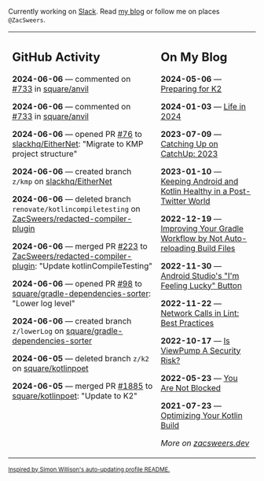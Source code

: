 Currently working on [Slack](https://slack.com/). Read [my blog](https://zacsweers.dev/) or follow me on places `@ZacSweers`.

<table><tr><td valign="top" width="60%">

## GitHub Activity
<!-- githubActivity starts -->
**2024-06-06** — commented on [#733](https://github.com/square/anvil/issues/733#issuecomment-2153018543) in [square/anvil](https://github.com/square/anvil)

**2024-06-06** — commented on [#733](https://github.com/square/anvil/issues/733#issuecomment-2152992819) in [square/anvil](https://github.com/square/anvil)

**2024-06-06** — opened PR [#76](https://github.com/slackhq/EitherNet/pull/76) to [slackhq/EitherNet](https://github.com/slackhq/EitherNet): "Migrate to KMP project structure"

**2024-06-06** — created branch `z/kmp` on [slackhq/EitherNet](https://github.com/slackhq/EitherNet)

**2024-06-06** — deleted branch `renovate/kotlincompiletesting` on [ZacSweers/redacted-compiler-plugin](https://github.com/ZacSweers/redacted-compiler-plugin)

**2024-06-06** — merged PR [#223](https://github.com/ZacSweers/redacted-compiler-plugin/pull/223) to [ZacSweers/redacted-compiler-plugin](https://github.com/ZacSweers/redacted-compiler-plugin): "Update kotlinCompileTesting"

**2024-06-06** — opened PR [#98](https://github.com/square/gradle-dependencies-sorter/pull/98) to [square/gradle-dependencies-sorter](https://github.com/square/gradle-dependencies-sorter): "Lower log level"

**2024-06-06** — created branch `z/lowerLog` on [square/gradle-dependencies-sorter](https://github.com/square/gradle-dependencies-sorter)

**2024-06-05** — deleted branch `z/k2` on [square/kotlinpoet](https://github.com/square/kotlinpoet)

**2024-06-05** — merged PR [#1885](https://github.com/square/kotlinpoet/pull/1885) to [square/kotlinpoet](https://github.com/square/kotlinpoet): "Update to K2"
<!-- githubActivity ends -->
</td><td valign="top" width="40%">

## On My Blog
<!-- blog starts -->
**2024-05-06** — [Preparing for K2](https://www.zacsweers.dev/preparing-for-k2/)

**2024-01-03** — [Life in 2024](https://www.zacsweers.dev/life-in-2024/)

**2023-07-09** — [Catching Up on CatchUp: 2023](https://www.zacsweers.dev/catching-up-on-catchup-2023/)

**2023-01-10** — [Keeping Android and Kotlin Healthy in a Post-Twitter World](https://www.zacsweers.dev/keeping-android-healthy/)

**2022-12-19** — [Improving Your Gradle Workflow by Not Auto-reloading Build Files](https://www.zacsweers.dev/improving-your-workflow-by-not-auto-reloading-build-files/)

**2022-11-30** — [Android Studio's "I'm Feeling Lucky" Button](https://www.zacsweers.dev/android-studios-im-feeling-lucky-button/)

**2022-11-22** — [Network Calls in Lint: Best Practices](https://www.zacsweers.dev/network-calls-in-lint-best-practices/)

**2022-10-17** — [Is ViewPump A Security Risk?](https://www.zacsweers.dev/is-viewpump-a-security-risk/)

**2022-05-23** — [You Are Not Blocked](https://www.zacsweers.dev/you-are-not-blocked/)

**2021-07-23** — [Optimizing Your Kotlin Build](https://www.zacsweers.dev/optimizing-your-kotlin-build/)
<!-- blog ends -->
_More on [zacsweers.dev](https://zacsweers.dev/)_
</td></tr></table>

<sub><a href="https://simonwillison.net/2020/Jul/10/self-updating-profile-readme/">Inspired by Simon Willison's auto-updating profile README.</a></sub>